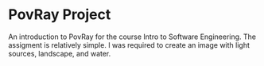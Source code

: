 # PovRay Project

An introduction to PovRay for the course Intro to Software Engineering. The assigment is relatively simple. I was required to create an image with light sources, landscape, and water.
